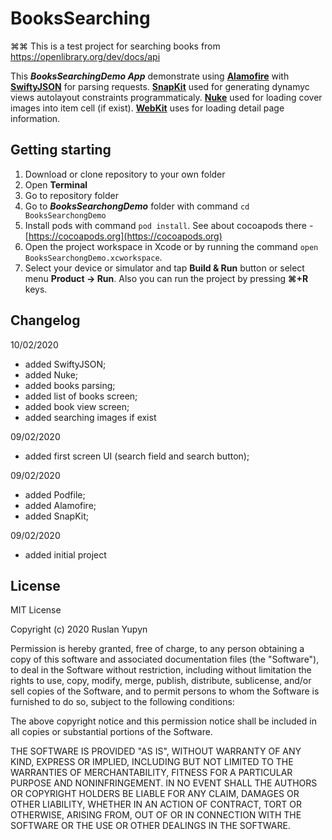 BooksSearching
==============
⌘⌘
This is a test project for searching books from https://openlibrary.org/dev/docs/api

This **_BooksSearchingDemo App_** demonstrate using [**Alamofire**](https://github.com/Alamofire/Alamofire) with [**SwiftyJSON**](https://github.com/SwiftyJSON/SwiftyJSON) for parsing requests.
[**SnapKit**](https://github.com/SnapKit/SnapKit) used for generating dynamyc views autolayout constraints programmaticaly.
[**Nuke**](https://github.com/kean/Nuke) used for loading cover images into item cell (if exist).
[**WebKit**](https://developer.apple.com/documentation/webkit) uses for loading detail page information.


Getting starting
----------------

1. Download or clone repository to your own folder
2. Open **Terminal**
3. Go to repository folder
4. Go to **_BooksSearchongDemo_** folder with command ```cd BooksSearchongDemo```
5. Install pods with command ```pod install```. See about cocoapods there - [https://cocoapods.org](https://cocoapods.org)
6. Open the project workspace in Xcode or by running the command ```open BooksSearchongDemo.xcworkspace```.
7. Select your device or simulator and tap **Build & Run** button or select menu **Product -> Run**. Also you can run the project by pressing **⌘+R** keys.


Changelog
---------

10/02/2020 
- added SwiftyJSON;
- added Nuke;
- added books parsing;
- added list of books screen;
- added book view screen;
- added searching images if exist

09/02/2020
- added first screen UI (search field and search button);

09/02/2020

- added Podfile;
- added Alamofire;
- added SnapKit;

09/02/2020
- added initial project

License
-------

MIT License

Copyright (c) 2020 Ruslan Yupyn

Permission is hereby granted, free of charge, to any person obtaining a copy
of this software and associated documentation files (the "Software"), to deal
in the Software without restriction, including without limitation the rights
to use, copy, modify, merge, publish, distribute, sublicense, and/or sell
copies of the Software, and to permit persons to whom the Software is
furnished to do so, subject to the following conditions:

The above copyright notice and this permission notice shall be included in all
copies or substantial portions of the Software.

THE SOFTWARE IS PROVIDED "AS IS", WITHOUT WARRANTY OF ANY KIND, EXPRESS OR
IMPLIED, INCLUDING BUT NOT LIMITED TO THE WARRANTIES OF MERCHANTABILITY,
FITNESS FOR A PARTICULAR PURPOSE AND NONINFRINGEMENT. IN NO EVENT SHALL THE
AUTHORS OR COPYRIGHT HOLDERS BE LIABLE FOR ANY CLAIM, DAMAGES OR OTHER
LIABILITY, WHETHER IN AN ACTION OF CONTRACT, TORT OR OTHERWISE, ARISING FROM,
OUT OF OR IN CONNECTION WITH THE SOFTWARE OR THE USE OR OTHER DEALINGS IN THE
SOFTWARE.